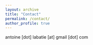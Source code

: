 ```yaml
---
layout: archive
title: "Contact"
permalink: /contact/
author_profile: true
---
```

antoine [dot] labatie [at] gmail [dot] com

